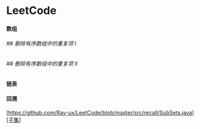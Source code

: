# LeetCode

#### 数组

###### ## 删除有序数组中的重复项 Ⅰ

###### ## 删除有序数组中的重复项 Ⅱ

#### 链表
#### 回溯
[子集]: [https://github.com/Ray-ux/LeetCode/blob/master/src/recall/SubSets.java]
[https://github.com/Ray-ux/LeetCode/blob/master/src/recall/SubSets.java][子集]
